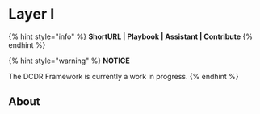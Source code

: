# Layer I

{% hint style="info" %}
**ShortURL | Playbook | Assistant | Contribute**
{% endhint %}

{% hint style="warning" %}
**NOTICE**

The DCDR Framework is currently a work in progress.
{% endhint %}

## About





